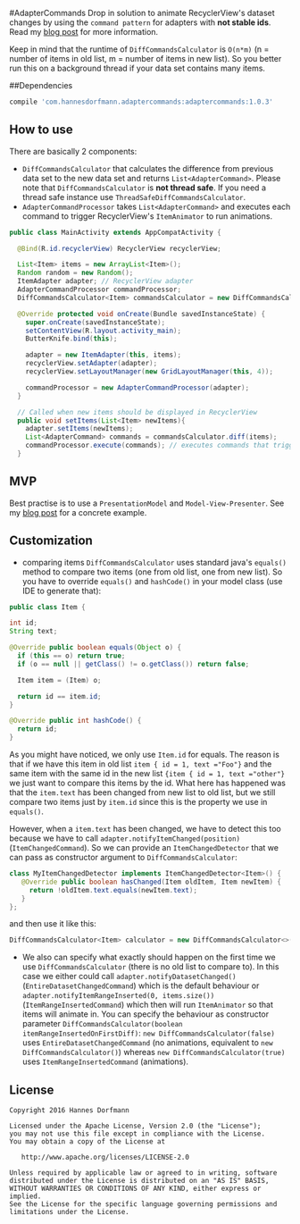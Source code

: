 #AdapterCommands
Drop in solution to animate RecyclerView's dataset changes by using the `command pattern` for adapters with **not stable ids**.
Read my [blog post](http://hannesdorfmann.com/android/adapter-commands) for more information.

Keep in mind that the runtime of `DiffCommandsCalculator` is `O(n*m)` (n = number of items in old list, m = number of items in new list).
So you better run this on a background thread if your data set contains many items.

##Dependencies

```groovy
compile 'com.hannesdorfmann.adaptercommands:adaptercommands:1.0.3'
```

## How to use
There are basically 2 components:
  - `DiffCommandsCalculator` that calculates the difference from previous data set to the new data set and returns `List<AdapterCommand>`. Please note that `DiffCommandsCalculator` is **not thread safe**. If you need a thread safe instance use `ThreadSafeDiffCommandsCalculator`.
  - `AdapterCommandProcessor` takes `List<AdapterCommand>` and executes each command to trigger RecyclerView's `ItemAnimator` to run animations.

```java
public class MainActivity extends AppCompatActivity {

  @Bind(R.id.recyclerView) RecyclerView recyclerView;

  List<Item> items = new ArrayList<Item>();
  Random random = new Random();
  ItemAdapter adapter; // RecyclerView adapter
  AdapterCommandProcessor commandProcessor;
  DiffCommandsCalculator<Item> commandsCalculator = new DiffCommandsCalculator<Item>();

  @Override protected void onCreate(Bundle savedInstanceState) {
    super.onCreate(savedInstanceState);
    setContentView(R.layout.activity_main);
    ButterKnife.bind(this);

    adapter = new ItemAdapter(this, items);
    recyclerView.setAdapter(adapter);
    recyclerView.setLayoutManager(new GridLayoutManager(this, 4));

    commandProcessor = new AdapterCommandProcessor(adapter);
  }

  // Called when new items should be displayed in RecyclerView
  public void setItems(List<Item> newItems){
    adapter.setItems(newItems);
    List<AdapterCommand> commands = commandsCalculator.diff(items);
    commandProcessor.execute(commands); // executes commands that triggers animations
  }
```

## MVP
Best practise is to use a `PresentationModel` and `Model-View-Presenter`. See  my [blog post](http://hannesdorfmann.com/android/adapter-commands) for a concrete example.

## Customization
 - comparing items
 `DiffCommandsCalculator` uses standard java's `equals()` method to compare two items (one from old list, one from new list).
  So you have to override `equals()` and `hashCode()` in your model class (use IDE to generate that):
  ```java
public class Item {

  int id;
  String text;

  @Override public boolean equals(Object o) {
    if (this == o) return true;
    if (o == null || getClass() != o.getClass()) return false;

    Item item = (Item) o;

    return id == item.id;
  }

  @Override public int hashCode() {
    return id;
  }
 ```
 As you might have noticed, we only use `Item.id` for equals. The reason is that if we have this item in old list `item { id = 1, text ="Foo"}` and the same item with the same id in the new list `{item { id = 1, text ="other"}` we just want to compare this items by the id.
 What here has happened was that the `item.text` has been changed from new list to old list, but we still compare two items just by `item.id` since this is the property we use in `equals()`.

 However, when a `item.text` has been changed, we have to detect this too because we have to call `adapter.notifyItemChanged(position)` (`ItemChangedCommand`).
 So we can provide an `ItemChangedDetector` that we can pass as constructor argument to `DiffCommandsCalculator`:

 ```java
class MyItemChangedDetector implements ItemChangedDetector<Item>() {
    @Override public boolean hasChanged(Item oldItem, Item newItem) {
      return !oldItem.text.equals(newItem.text);
    }
};
 ```
 and then use it like this:
 ```java
DiffCommandsCalculator<Item> calculator = new DiffCommandsCalculator<>(new MyItemChangedDetector());
 ```

 - We also can specify what exactly should happen on the first time we use `DiffCommandsCalculator` (there is no old list to compare to).
 In this case we either could call `adapter.notifyDatasetChanged()` (`EntireDatasetChangedCommand`) which is the default behaviour or `adapter.notifyItemRangeInserted(0, items.size())` (`ItemRangeInsertedCommand`) which then will run `ItemAnimator` so that items will animate in.
 You can specify the behaviour as constructor parameter `DiffCommandsCalculator(boolean itemRangeInsertedOnFirstDiff)`: `new DiffCommandsCalculator(false)` uses `EntireDatasetChangedCommand` (no animations, equivalent to `new DiffCommandsCalculator()`) whereas `new DiffCommandsCalculator(true)` uses `ItemRangeInsertedCommand` (animations).


## License
```
Copyright 2016 Hannes Dorfmann

Licensed under the Apache License, Version 2.0 (the "License");
you may not use this file except in compliance with the License.
You may obtain a copy of the License at

   http://www.apache.org/licenses/LICENSE-2.0

Unless required by applicable law or agreed to in writing, software
distributed under the License is distributed on an "AS IS" BASIS,
WITHOUT WARRANTIES OR CONDITIONS OF ANY KIND, either express or implied.
See the License for the specific language governing permissions and
limitations under the License.
```
